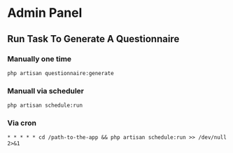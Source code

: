 # Admin Panel

## Run Task To Generate A Questionnaire

### Manually one time

```
php artisan questionnaire:generate
```

### Manuall via scheduler

```
php artisan schedule:run
```

### Via cron

```
* * * * * cd /path-to-the-app && php artisan schedule:run >> /dev/null 2>&1
```



